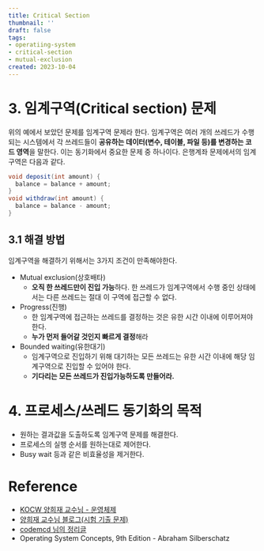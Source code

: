 ```yaml
---
title: Critical Section
thumbnail: ''
draft: false
tags:
- operatiing-system
- critical-section
- mutual-exclusion
created: 2023-10-04
---
```


# 3. 임계구역(Critical section) 문제

위의 예에서 보았던 문제를 임계구역 문제라 한다. 임계구역은 여러 개의 쓰레드가 수행되는 시스템에서 각 쓰레드들이 **공유하는 데이터(변수, 테이블, 파일 등)를 변경하는 코드 영역**을 말한다. 이는 동기화에서 중요한 문제 중 하나이다. 은행계좌 문제에서의 임계구역은 다음과 같다.

````java
void deposit(int amount) {
  balance = balance + amount;
}
void withdraw(int amount) {
  balance = balance - amount;
}
````

## 3.1 해결 방법

임계구역을 해결하기 위해서는 3가지 조건이 만족해야한다.

* Mutual exclusion(상호배타)
  * **오직 한 쓰레드만이 진입 가능**하다. 한 쓰레드가 임계구역에서 수행 중인 상태에서는 다른 쓰레드는 절대 이 구역에 접근할 수 없다.
* Progress(진행)
  * 한 임계구역에 접근하는 쓰레드를 결정하는 것은 유한 시간 이내에 이루어져야한다.
  * **누가 먼저 들어갈 것인지 빠르게 결정**해라
* Bounded waiting(유한대기)
  * 임계구역으로 진입하기 위해 대기하는 모든 쓰레드는 유한 시간 이내에 해당 임계구역으로 진입할 수 있어야 한다.
  * **기다리는 모든 쓰레드가 진입가능하도록 만들어라.**

# 4. 프로세스/쓰레드 동기화의 목적

* 원하는 결과값을 도출하도록 임계구역 문제를 해결한다.
* 프로세스의 실행 순서를 원하는대로 제어한다.
* Busy wait 등과 같은 비효율성을 제거한다.

# Reference

* [KOCW 양희재 교수님 - 운영체제](http://www.kocw.net/home/search/kemView.do?kemId=978503)
* [양희재 교수님 블로그(시험 기출 문제)](https://m.blog.naver.com/PostList.nhn?blogId=hjyang0&categoryNo=13)
* [codemcd 님의 정리글](https://velog.io/@codemcd/)
* Operating System Concepts, 9th Edition - Abraham Silberschatz
